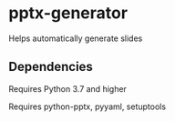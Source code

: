 # pptx-generator
Helps automatically generate slides
## Dependencies
Requires Python 3.7 and higher

Requires python-pptx, pyyaml, setuptools
